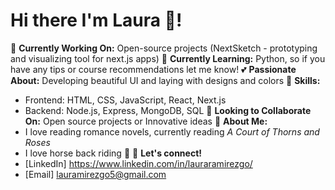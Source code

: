 # Hi there I'm Laura 👋!

🔭 **Currently Working On:** Open-source projects (NextSketch - prototyping and visualizing tool for next.js apps)
🌱 **Currently Learning:** Python, so if you have any tips or course recommendations let me know!
💕 **Passionate About:** Developing beautiful UI and laying with designs and colors
🚀 **Skills:**
- Frontend: HTML, CSS, JavaScript, React, Next.js
- Backend: Node.js, Express, MongoDB, SQL
👯 **Looking to Collaborate On:** Open source projects or Innovative ideas
🎉 **About Me:**
- I love reading romance novels, currently reading *A Court of Thorns and Roses*
- I love horse back riding 🐴
📧 **Let's connect!**
- [LinkedIn] https://www.linkedin.com/in/lauraramirezgo/
- [Email] lauramirezgo5@gmail.com

